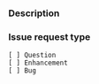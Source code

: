 <!--

   ************************************** WARNING **************************************

   The ciarmcom bot parses this header automatically. Any deviation from the
   template may cause the bot to automatically correct this header or may result in a
   warning message, requesting updates.

   Please ensure that nothing follows the Issue request type section, all
   issue details are within the Description section and no changes are made to the
   template format (as detailed below).

   *************************************************************************************

-->

### Description

<!--
    Required
    Please refer to MBL guidelines: https://github.com/ARMmbed/meta-mbl/blob/master/docs/pr-guidelines.md
    Add detailed description of what you are reporting.
    Things to consider sharing:
    - What machine does this relate to?
    - What tools (name + version) are you using?
    - What platform are you running on?
    - What is the SHA of mbl-manifest (git log -n1 --oneline)? Can you provide a pinned manifest?
    - What are the steps to reproduce the issue?
-->


### Issue request type

<!--
    Required
    Please add only one X to one of the following types. Do not fill multiple types (split the issue otherwise.)
    Please note this is not a GitHub task list, indenting the boxes or changing the format to add a '.' or '*' in front
    of them would change the meaning incorrectly. The only changes to be made are to add a description text under the
    description heading and to add a 'x' to the correct box.
-->
    [ ] Question
    [ ] Enhancement
    [ ] Bug

